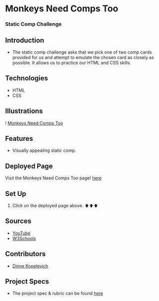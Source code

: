 # Monkeys Need Comps Too
### Static Comp Challenge

## Introduction
  - The static comp challenge asks that we pick one of two comp cards provided for us and attempt to emulate the chosen card as closely as possible. It allows us to practice our HTML and CSS skills.

## Technologies
  - HTML
  - CSS


## Illustrations
  ! [Monkeys Need Comps Too](https://user-images.githubusercontent.com/63877492/180646882-895208d7-dc9e-4da3-a4b4-6cd927b5541d.png)

## Features
- Visually appealing static comp.

## Deployed Page
Visit the Monkeys Need Comps Too page! [here](https://dinnek.github.io/static_comp_challenge/)

## Set Up
1. Click on the deployed page above. ⬆⬆⬆

## Sources
  - [YouTube](https://www.youtube.com/)
  - [W3Schools](https://www.w3schools.com/)

## Contributors
  - [Dinne Kopelevich](https://github.com/DinneK)

## Project Specs
  - The project spec & rubric can be found [here](https://frontend.turing.edu/projects/M2-static-comp-challenge.html)

